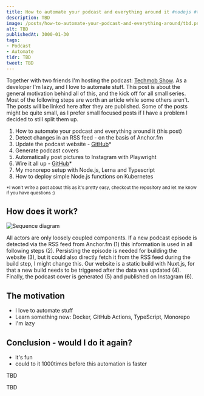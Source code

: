 ```yaml
---
title: How to automate your podcast and everything around it #nodejs #typescript
description: TBD
image: /posts/how-to-automate-your-podcast-and-everything-around/tbd.png
alt: TBD
publishedAt: 3000-01-30
tags:
- Podcast
- Automate
tldr: TBD
tweet: TBD
---
```


Together with two friends I'm hosting the podcast: [Techmob Show](https://techmob.show). As a developer I'm lazy, and I love to automate stuff. This post is about the general motivation behind all of this, and the kick off for all small series. Most of the following steps are worth an article while some others aren't.
The posts will be linked here after they are published. Some of the posts might be quite small, as I prefer small focused posts if I have a problem I decided to still split them up.

1. How to automate your podcast and everything around it (this post)
2. Detect changes in an RSS feed - on the basis of Anchor.fm
3. Update the podcast website - [GitHub](https://github.com/Techmob-Show/automation/tree/main/packages/update-website)*
4. Generate podcast covers
5. Automatically post pictures to Instagram with Playwright
6. Wire it all up - [GitHub](https://github.com/Techmob-Show/automation/tree/main/tasks/update-website-and-instagram)*
7. My monorepo setup with Node.js, Lerna and Typescript
8. How to deploy simple Node.js functions on Kubernetes


<small>*I won't write a post about this as it's pretty easy, checkout the repository and let me know if you have questions :)</small>

## How does it work?

![Sequence diagram](/posts/how-to-automate-your-podcast-and-everything-around/sequence.svg)

All actors are only loosely coupled components. If a new podcast episode is detected via the RSS feed from Anchor.fm (1) this information is used in all following steps (2). Persisting the episode is needed for building the website (3), but it could also directly fetch it from the RSS feed during the build step, I might change this. Our website is a static build with Nuxt.js, for that a new build needs to be triggered after the data was updated (4). Finally, the podcast cover is generated (5) and published on Instagram (6).

## The motivation

- I love to automate stuff
- Learn something new: Docker, GitHub Actions, TypeScript, Monorepo
- I'm lazy

## Conclusion - would I do it again?

- it's fun 
- could to it 1000times before this automation is faster

<base-callout>TBD</base-callout>

<base-thanks>TBD</base-thanks>
